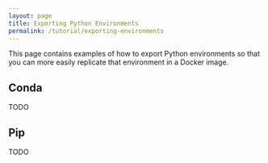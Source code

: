 ```yaml
---
layout: page
title: Exporting Python Environments
permalink: /tutorial/exporting-environments
---
```


This page contains examples of how to export Python environments so that you can more easily replicate that environment in a Docker image.

## Conda
TODO

## Pip
TODO